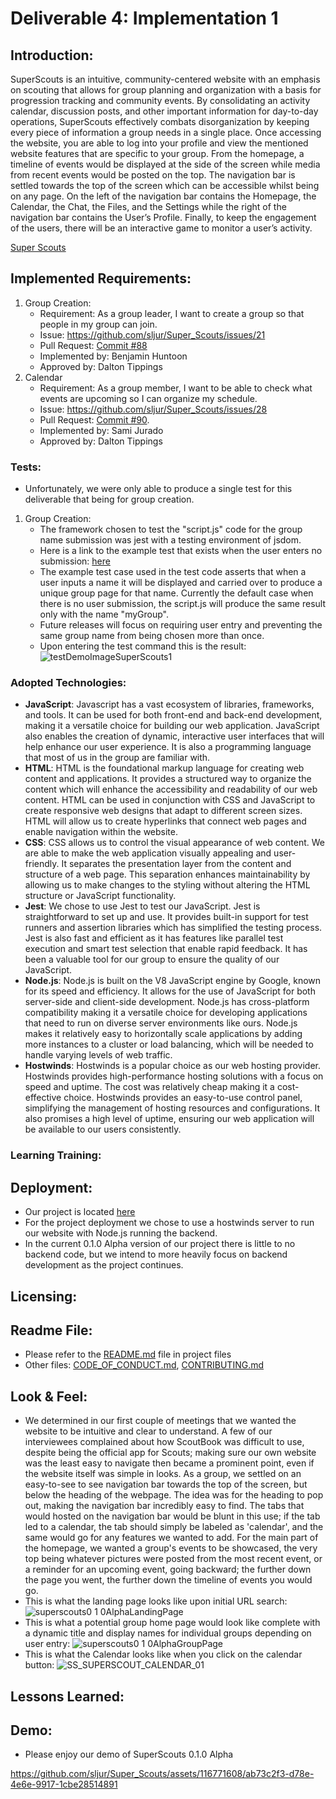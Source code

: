 # Deliverable 4: Implementation 1

## Introduction:
SuperScouts is an intuitive, community-centered website with an emphasis on scouting that allows for group planning and organization with a basis for progression tracking and community events. By consolidating an activity calendar, discussion posts, and other important information for day-to-day operations, SuperScouts effectively combats disorganization by keeping every piece of information a group needs in a single place. Once accessing the website, you are able to log into your profile and view the mentioned website features that are specific to your group. From the homepage, a timeline of events would be displayed at the side of the screen while media from recent events would be posted on the top. The navigation bar is settled towards the top of the screen which can be accessible whilst being on any page. On the left of the navigation bar contains the Homepage, the Calendar, the Chat, the Files, and the Settings while the right of the navigation bar contains the User’s Profile. Finally, to keep the engagement of the users, there will be an interactive game to monitor a user’s activity.

[Super Scouts](http://superscouts.site/)

## Implemented Requirements:
1. Group Creation:
   - Requirement: As a group leader, I want to create a group so that people in my group can join.
   - Issue: https://github.com/sljur/Super_Scouts/issues/21
   - Pull Request: [Commit #88](https://github.com/sljur/Super_Scouts/commit/b837e3973c6bf75978a8c324bacc62eea403d9ef)
   - Implemented by: Benjamin Huntoon
   - Approved by: Dalton Tippings
2. Calendar
    - Requirement:  As a group member, I want to be able to check what events are upcoming so I can organize my schedule.
    - Issue: https://github.com/sljur/Super_Scouts/issues/28
    - Pull Request: [Commit #90](https://github.com/sljur/Super_Scouts/commits/bf3a78035a971aa97358af10c7a064235e1f8ae3).
    - Implemented by: Sami Jurado
    - Approved by: Dalton Tippings 
     
### Tests:
- Unfortunately, we were only able to produce a single  test for this deliverable that being for group creation.
1. Group Creation:
   - The framework chosen to test the "script.js" code for the group name submission was jest with a testing environment of jsdom.
   - Here is a link to the example test that exists when the user enters no submission: [here](https://github.com/sljur/Super_Scouts/blob/main/website/script.test.js)
   - The example test case used in the test code asserts that when a user inputs a name it will be displayed and carried over to produce a unique group page for that name. Currently the default case when there is no user submission, the script.js will produce the same result only with the name "myGroup".
   - Future releases will focus on requiring user entry and preventing the same group name from being chosen more than once.
   - Upon entering the test command this is the result:
     ![testDemoImageSuperScouts1](https://github.com/sljur/Super_Scouts/assets/116771608/92ba8717-2a6c-4193-a6a8-1f77de5ed1da)

### Adopted Technologies:
- **JavaScript**: Javascript has a vast ecosystem of libraries, frameworks, and tools. It can be used for both front-end and back-end development, making it a versatile choice for building our web application. JavaScript also enables the creation of dynamic, interactive user interfaces that will help enhance our user experience. It is also a programming language that most of us in the group are familiar with. 
- **HTML**: HTML is the foundational markup language for creating web content and applications. It provides a structured way to organize the content which will enhance the accessibility and readability of our web content. HTML can be used in conjunction with CSS and JavaScript to create responsive web designs that adapt to different screen sizes. HTML will allow us to create hyperlinks that connect web pages and enable navigation within the website. 
- **CSS**: CSS allows us to control the visual appearance of web content. We are able to make the web application visually appealing and user-friendly. It separates the presentation layer from the content and structure of a web page. This separation enhances maintainability by allowing us to make changes to the styling without altering the HTML structure or JavaScript functionality. 
- **Jest**: We chose to use Jest to test our JavaScript. Jest is straightforward to set up and use. It provides built-in support for test runners and assertion libraries which has simplified the testing process. Jest is also fast and efficient as it has features like parallel test execution and smart test selection that enable rapid feedback. It has been a valuable tool for our group to ensure the quality of our JavaScript.
- **Node.js**: Node.js is built on the V8 JavaScript engine by Google, known for its speed and efficiency. It allows for the use of JavaScript for both server-side and client-side development. Node.js has cross-platform compatibility making it a versatile choice for developing applications that need to run on diverse server environments like ours. Node.js makes it relatively easy to horizontally scale applications by adding more instances to a cluster or load balancing, which will be needed to handle varying levels of web traffic.
- **Hostwinds**: Hostwinds is a popular choice as our web hosting provider. Hostwinds provides high-performance hosting solutions with a focus on speed and uptime. The cost was relatively cheap making it a cost-effective choice. Hostwinds provides an easy-to-use control panel, simplifying the management of hosting resources and configurations. It also promises a high level of uptime, ensuring our web application will be available to our users consistently.
  
### Learning Training:

## Deployment:
- Our project is located [here](http://superscouts.site/)
- For the project deployment we chose to use a hostwinds server to run our website with Node.js running the backend.
- In the current 0.1.0 Alpha version of our project there is little to no backend code, but we intend to more heavily focus on backend development as the project continues. 

## Licensing:

## Readme File:
- Please refer to the [README.md](https://github.com/sljur/Super_Scouts/blob/main/README.md) file in project files
- Other files: [CODE_OF_CONDUCT.md](https://github.com/sljur/Super_Scouts/blob/main/CODE_OF_CONDUCT.md), [CONTRIBUTING.md](https://github.com/sljur/Super_Scouts/blob/main/CONTRIBUTING.md)

## Look & Feel:
   - We determined in our first couple of meetings that we wanted the website to be intuitive and clear to understand. A few of our interviewees complained about how ScoutBook was difficult to use, despite being the official app for Scouts; making sure our own website was the least easy to navigate then became a prominent point, even if the website itself was simple in looks. As a group, we settled on an easy-to-see to see navigation bar towards the top of the screen, but below the heading of the webpage. The idea was for the heading to pop out, making the navigation bar incredibly easy to find. The tabs that would hosted on the navigation bar would be blunt in this use; if the tab led to a calendar, the tab should simply be labeled as 'calendar', and the same would go for any features we wanted to add. For the main part of the homepage, we wanted a group's events to be showcased, the very top being whatever pictures were posted from the most recent event, or a reminder for an upcoming event, going backward; the further down the page you went, the further down the timeline of events you would go.
   - This is what the landing page looks like upon initial URL search:   
![superscouts0 1 0AlphaLandingPage](https://github.com/sljur/Super_Scouts/assets/116771608/5860a250-34e4-4b66-91d2-52b601385132)
- This is what a potential group home page would look like complete with a dynamic title and display names for individual groups depending on user entry:
![superscouts0 1 0AlphaGroupPage](https://github.com/sljur/Super_Scouts/assets/116771608/4dc704d3-c2dc-4a1f-98a0-ce7e9741575a)
- This is what the Calendar looks like when you click on the calendar button:
![SS_SUPERSCOUT_CALENDAR_01](https://github.com/sljur/Super_Scouts/assets/116686483/1bc33467-5ce7-43c3-982b-b7d13ca62e1c)


## Lessons Learned:

## Demo:
- Please enjoy our demo of SuperScouts 0.1.0 Alpha


https://github.com/sljur/Super_Scouts/assets/116771608/ab73c2f3-d78e-4e6e-9917-1cbe28514891



